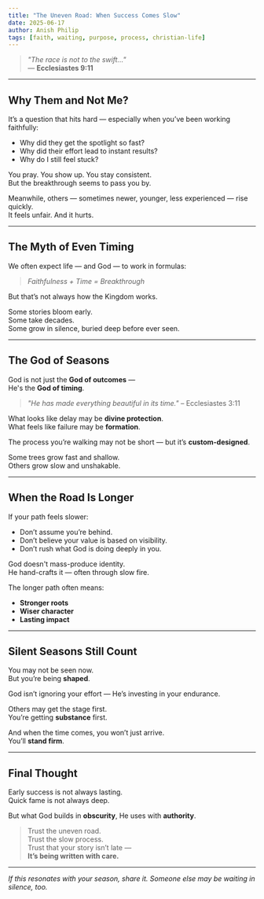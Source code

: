 ```yaml
---
title: "The Uneven Road: When Success Comes Slow"
date: 2025-06-17
author: Anish Philip
tags: [faith, waiting, purpose, process, christian-life]
---
```


> _"The race is not to the swift..."_  
> — **Ecclesiastes 9:11**

---

## Why Them and Not Me?

It’s a question that hits hard — especially when you’ve been working faithfully:

- Why did they get the spotlight so fast?
- Why did their effort lead to instant results?
- Why do I still feel stuck?

You pray. You show up. You stay consistent.  
But the breakthrough seems to pass you by.

Meanwhile, others — sometimes newer, younger, less experienced — rise quickly.  
It feels unfair. And it hurts.

---

## The Myth of Even Timing

We often expect life — and God — to work in formulas:

> _Faithfulness + Time = Breakthrough_

But that’s not always how the Kingdom works.

Some stories bloom early.  
Some take decades.  
Some grow in silence, buried deep before ever seen.

---

## The God of Seasons

God is not just the **God of outcomes** —  
He's the **God of timing**.

> _"He has made everything beautiful in its time."_ – Ecclesiastes 3:11

What looks like delay may be **divine protection**.  
What feels like failure may be **formation**.

The process you’re walking may not be short — but it’s **custom-designed**.

Some trees grow fast and shallow.  
Others grow slow and unshakable.

---

## When the Road Is Longer

If your path feels slower:

- Don’t assume you’re behind.
- Don’t believe your value is based on visibility.
- Don’t rush what God is doing deeply in you.

God doesn't mass-produce identity.  
He hand-crafts it — often through slow fire.

The longer path often means:

- **Stronger roots**
- **Wiser character**
- **Lasting impact**

---

## Silent Seasons Still Count

You may not be seen now.  
But you’re being **shaped**.

God isn’t ignoring your effort — He’s investing in your endurance.

Others may get the stage first.  
You’re getting **substance** first.

And when the time comes, you won’t just arrive.  
You’ll **stand firm**.

---

## Final Thought

Early success is not always lasting.  
Quick fame is not always deep.

But what God builds in **obscurity**, He uses with **authority**.

> Trust the uneven road.  
> Trust the slow process.  
> Trust that your story isn’t late —  
> **It’s being written with care.**

---

*If this resonates with your season, share it. Someone else may be waiting in silence, too.*
